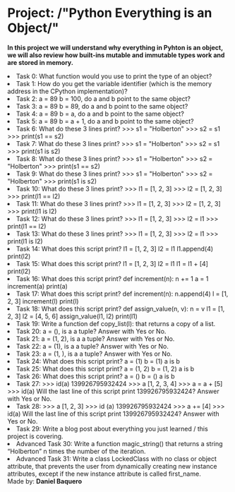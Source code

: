<html>
<h1>Project: /"Python Everything is an Object/"</h1>
<p><strong>In this project we will understand why everything in Pyhton is an object, we will also review how built-ins mutable and immutable types work and are stored in memory.</strong></p>
<body>
<li>Task 0: What function would you use to print the type of an object?</li>
<li>Task 1: How do you get the variable identifier (which is the memory address in the CPython implementation)?</li>
<li>Task 2: a = 89 b = 100, do a and b point to the same object?</li>
<li>Task 3: a = 89 b = 89, do a and b point to the same object?</li>
<li>Task 4: a = 89 b = a, do a and b point to the same object?</li>
<li>Task 5: a = 89 b = a + 1, do a and b point to the same object?</li>
<li>Task 6: What do these 3 lines print?
>>> s1 = "Holberton"
>>> s2 = s1
>>> print(s1 == s2)</li>
<li>Task 7: What do these 3 lines print?
>>> s1 = "Holberton"
>>> s2 = s1
>>> print(s1 is s2)</li>
<li>Task 8: What do these 3 lines print?
>>> s1 = "Holberton"
>>> s2 = "Holberton"
>>> print(s1 == s2)</li>
<li>Task 9: What do these 3 lines print?
>>> s1 = "Holberton"
>>> s2 = "Holberton"
>>> print(s1 is s2)</li>
<li>Task 10: What do these 3 lines print?
>>> l1 = [1, 2, 3]
>>> l2 = [1, 2, 3]
>>> print(l1 == l2)</li>
<li>Task 11: What do these 3 lines print?
>>> l1 = [1, 2, 3]
>>> l2 = [1, 2, 3]
>>> print(l1 is l2)</li>
<li>Task 12: What do these 3 lines print?
>>> l1 = [1, 2, 3]
>>> l2 = l1
>>> print(l1 == l2)</li>
<li>Task 13: What do these 3 lines print?
>>> l1 = [1, 2, 3]
>>> l2 = l1
>>> print(l1 is l2)</li>
<li>Task 14: What does this script print?
l1 = [1, 2, 3]
l2 = l1
l1.append(4)
print(l2)</li>
<li>Task 15: What does this script print?
l1 = [1, 2, 3]
l2 = l1
l1 = l1 + [4]
print(l2)</li>
<li>Task 16: What does this script print?
def increment(n):
    n += 1
a = 1
increment(a)
print(a)</li>
<li>Task 17: What does this script print?
def increment(n):
    n.append(4)
l = [1, 2, 3]
increment(l)
print(l)</li>
<li>Task 18: What does this script print?
def assign_value(n, v):
    n = v
l1 = [1, 2, 3]
l2 = [4, 5, 6]
assign_value(l1, l2)
print(l1)</li>
<li>Task 19: Write a function def copy_list(l): that returns a copy of a list.</li>
<li>Task 20: a = (), is a a tuple? Answer with Yes or No.</li>
<li>Task 21: a = (1, 2), is a a tuple? Answer with Yes or No.</li>
<li>Task 22: a = (1), is a a tuple? Answer with Yes or No.</li>
<li>Task 23: a = (1, ), is a a tuple? Answer with Yes or No.</li>
<li>Task 24: What does this script print?
a = (1)
b = (1)
a is b</li>
<li>Task 25: What does this script print?
a = (1, 2)
b = (1, 2)
a is b</li>
<li>Task 26: What does this script print?
a = ()
b = ()
a is b</li>
<li>Task 27: >>> id(a)
139926795932424
>>> a
[1, 2, 3, 4]
>>> a = a + [5]
>>> id(a)
Will the last line of this script print 139926795932424? Answer with Yes or No.</li>
<li>Task 28: >>> a
[1, 2, 3]
>>> id (a)
139926795932424
>>> a += [4]
>>> id(a)
Will the last line of this script print 139926795932424? Answer with Yes or No.</li>
<li>Task 29: Write a blog post about everything you just learned / this project is covering.</li>
<li>Advanced Task 30: Write a function magic_string() that returns a string “Holberton” n times the number of the iteration.</li>
<li>Advanced Task 31: Write a class LockedClass with no class or object attribute, that prevents the user from dynamically creating new instance attributes, except if the new instance attribute is called first_name.</li>
</body>
<footer>Made by: <strong>Daniel Baquero</stong></footer>
<br>
<br>
</html>